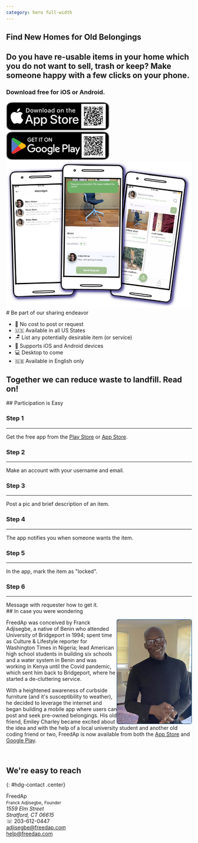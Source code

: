 ```yaml
---
category: hero full-width
---
```


<section id=hero markdown=1 class="frontpage">
  <a name="home" class="section"></a>
  <div class=row style="height: 100%;">
    <div class="col">
      <div>
        <h1>Find New Homes for Old Belongings</h1>
        <h2>Do you have re-usable items in your home which you do not want to sell, trash or keep? Make someone happy with a few clicks on your phone.</h2>
        <h3>Download free for iOS or Android.</h3>
        <div class=row>
          <div class=col>
            <a href="https://apps.apple.com/au/app/freedap/id1632143768"><img src="images/Download_on_the_App_Store_Badge_US-UK_RGB_blk_092917.svg" width="280"></a>
          </div>
          <div class=col>
            <a href='https://play.google.com/store/apps/details?id=com.freedap.freedap&pcampaignid=pcampaignidMKT-Other-global-all-co-prtnr-py-PartBadge-Mar2515-1'><img src="images/Get_it_on_google_play.svg" width="280"></a>
          </div>
        </div>
      </div>
    </div>
    <div class=col>
    <img src="images/ShowcaseShots.png" class=showcase>
    </div>
  </div>
</section>

<section markdown=1 class="section-two">
<a name="what" class="section"></a>
# Be part of our sharing endeavor

- 💸 No cost to post or request
- 🇺🇸 Available in all US States
- 🪑 List any potentially desirable item (or service)
- 📱 Supports iOS and Android devices
- 💻 Desktop to come
- 🇬🇧 Available in English only

## Together we can reduce waste to landfill. Read on!

</section>

<section markdown=1 class="bg-alice how">
<a name="how" class="section"></a>
## Participation is Easy

  <div class=row>
    <div class=col>
      <h3>Step 1</h3>
      <hr>
      Get the free app from the <a href='https://play.google.com/store/apps/details?id=com.freedap.freedap&pcampaignid=pcampaignidMKT-Other-global-all-co-prtnr-py-PartBadge-Mar2515-1'>Play Store</a> or <a href="https://apps.apple.com/au/app/freedap/id1632143768">App Store</a>.
    </div>
    <div class=col>
      <h3>Step 2</h3>
      <hr>
      Make an account with your username and email.
    </div>
    <div class=col>
      <h3>Step 3</h3>
      <hr>
      Post a pic and brief description of an item.
    </div>
    <div class=col>
      <h3>Step 4</h3>
      <hr>
      The app notifies you when someone wants the item.
    </div>
    <div class=col>
      <h3>Step 5</h3>
      <hr>
      In the app, mark the item as "locked".
    </div>
    <div class=col>
      <h3>Step 6</h3>
      <hr>
      Message with requester how to get it.
    </div>
  </div>


</section>

<section markdown=1 class="bg-gray who">
  <a name="who" class="section"></a>
## In case you were wondering

  <p itemscope itemtype="https://schema.org/Organization">
  <img src="images/franck-casual.jpg" itemprop="image" alt="Photo of Franck Adjisegbe" style="float:right; max-width:40%; height: auto;border: 1px solid #154475; border-radius:0.3em;"/>
    <span itemprop="name">ḞreedAp</span> was conceived by Franck Adjisegbe, a native of Benin who attended University of Bridgeport in 1994; spent time as Culture & Lifestyle reporter for Washington Times in Nigeria; lead American high school students in building six schools and a water system in Benin and was working in Kenya until the Covid pandemic, which sent him back to Bridgeport, where he started a de-cluttering service.
  </p>

  <p>With a heightened awareness of curbside furniture (and it's susceptibility to weather), he decided to leverage the internet and began building a mobile app where users can post and seek pre-owned belongings. His old friend, Emiley Charley became excited about the idea and with the help of a local university student and another old coding friend or two, FreedAp is now available from both the <a href="https://apps.apple.com/au/app/freedap/id1632143768">App Store</a> and <a href='https://play.google.com/store/apps/details?id=com.freedap.freedap&pcampaignid=pcampaignidMKT-Other-global-all-co-prtnr-py-PartBadge-Mar2515-1'>Google Play</a>.
  </p>
  <br style="clear:both">
</section>

<section markdown=1 class="bg-secondary contact">

<a name="contact" class="section"></a>
## We're easy to reach
{: #hdg-contact .center}
  <div class="contact-info">
    <div itemscope itemtype="https://schema.org/Organization">
      <span itemprop="name">ḞreedAp</span>
    </div>
    <div itemscope itemtype="https://schema.org/Person">
      <span itemprop="name" style="font-size: smaller;">Franck Adjisegbe</span>,
      <span itemprop="jobTitle" style="font-size: smaller;">Founder</span>
      <address itemprop="address" itemscope itemtype="https://schema.org/PostalAddress">
        <span itemprop="streetAddress">
          1559 Elm Street
        </span><br>
        <span itemprop="addressLocality">Stratford</span>,
        <span itemprop="addressRegion">CT</span>
        <span itemprop="postalCode">06615</span>
      </address>
      ☏ <span itemprop="telephone">203-612-0447</span><br>
      <a href="mailto:adjisegbe@freedap.com" itemprop="email">adjisegbe@freedap.com</a><br>
      <a href="mailto:help@freedap.com" itemprop="email">help@freedap.com</a>
    </div>
  </div>



</section>
